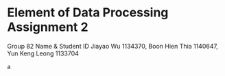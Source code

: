 # Element of Data Processing Assignment 2
Group 82
Name & Student ID
Jiayao Wu 1134370,
Boon Hien Thia 1140647,
Yun Keng Leong 1133704

a
